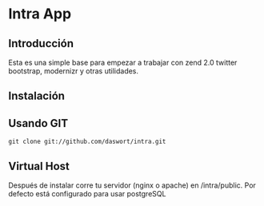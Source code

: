 Intra App
=======================

Introducción
------------
Esta es una simple base para empezar a trabajar con zend 2.0
twitter bootstrap, modernizr y otras utilidades.


Instalación
------------

Usando GIT
--------------------

    git clone git://github.com/daswort/intra.git

Virtual Host
------------

Después de instalar corre tu servidor (nginx o apache) en /intra/public.
Por defecto está configurado para usar postgreSQL
